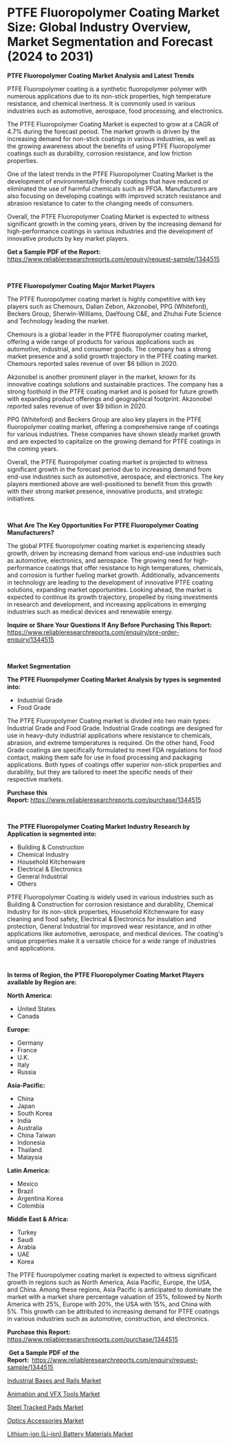 <p><h1>PTFE Fluoropolymer Coating Market Size: Global Industry Overview, Market Segmentation and Forecast (2024 to 2031)</h1></p><p><strong>PTFE Fluoropolymer Coating Market Analysis and Latest Trends</strong></p>
<p><p>PTFE Fluoropolymer coating is a synthetic fluoropolymer polymer with numerous applications due to its non-stick properties, high temperature resistance, and chemical inertness. It is commonly used in various industries such as automotive, aerospace, food processing, and electronics.</p><p>The PTFE Fluoropolymer Coating Market is expected to grow at a CAGR of 4.7% during the forecast period. The market growth is driven by the increasing demand for non-stick coatings in various industries, as well as the growing awareness about the benefits of using PTFE Fluoropolymer coatings such as durability, corrosion resistance, and low friction properties.</p><p>One of the latest trends in the PTFE Fluoropolymer Coating Market is the development of environmentally friendly coatings that have reduced or eliminated the use of harmful chemicals such as PFOA. Manufacturers are also focusing on developing coatings with improved scratch resistance and abrasion resistance to cater to the changing needs of consumers.</p><p>Overall, the PTFE Fluoropolymer Coating Market is expected to witness significant growth in the coming years, driven by the increasing demand for high-performance coatings in various industries and the development of innovative products by key market players.</p></p>
<p><strong>Get a Sample PDF of the Report:&nbsp;</strong> <a href="https://www.reliableresearchreports.com/enquiry/request-sample/1344515">https://www.reliableresearchreports.com/enquiry/request-sample/1344515</a></p>
<p>&nbsp;</p>
<p><strong>PTFE Fluoropolymer Coating Major Market Players</strong></p>
<p><p>The PTFE fluoropolymer coating market is highly competitive with key players such as Chemours, Dalian Zebon, Akzonobel, PPG (Whiteford), Beckers Group, Sherwin-Williams, DaeYoung C&E, and Zhuhai Fute Science and Technology leading the market. </p><p>Chemours is a global leader in the PTFE fluoropolymer coating market, offering a wide range of products for various applications such as automotive, industrial, and consumer goods. The company has a strong market presence and a solid growth trajectory in the PTFE coating market. Chemours reported sales revenue of over $6 billion in 2020.</p><p>Akzonobel is another prominent player in the market, known for its innovative coatings solutions and sustainable practices. The company has a strong foothold in the PTFE coating market and is poised for future growth with expanding product offerings and geographical footprint. Akzonobel reported sales revenue of over $9 billion in 2020.</p><p>PPG (Whiteford) and Beckers Group are also key players in the PTFE fluoropolymer coating market, offering a comprehensive range of coatings for various industries. These companies have shown steady market growth and are expected to capitalize on the growing demand for PTFE coatings in the coming years.</p><p>Overall, the PTFE fluoropolymer coating market is projected to witness significant growth in the forecast period due to increasing demand from end-use industries such as automotive, aerospace, and electronics. The key players mentioned above are well-positioned to benefit from this growth with their strong market presence, innovative products, and strategic initiatives.</p></p>
<p>&nbsp;</p>
<p><strong>What Are The Key Opportunities For PTFE Fluoropolymer Coating Manufacturers?</strong></p>
<p><p>The global PTFE fluoropolymer coating market is experiencing steady growth, driven by increasing demand from various end-use industries such as automotive, electronics, and aerospace. The growing need for high-performance coatings that offer resistance to high temperatures, chemicals, and corrosion is further fueling market growth. Additionally, advancements in technology are leading to the development of innovative PTFE coating solutions, expanding market opportunities. Looking ahead, the market is expected to continue its growth trajectory, propelled by rising investments in research and development, and increasing applications in emerging industries such as medical devices and renewable energy.</p></p>
<p><strong>Inquire or Share Your Questions If Any Before Purchasing This Report:</strong> <a href="https://www.reliableresearchreports.com/enquiry/pre-order-enquiry/1344515">https://www.reliableresearchreports.com/enquiry/pre-order-enquiry/1344515</a></p>
<p>&nbsp;</p>
<p><strong>Market Segmentation</strong></p>
<p><strong>The PTFE Fluoropolymer Coating Market Analysis by types is segmented into:</strong></p>
<p><ul><li>Industrial Grade</li><li>Food Grade</li></ul></p>
<p><p>The PTFE Fluoropolymer Coating market is divided into two main types: Industrial Grade and Food Grade. Industrial Grade coatings are designed for use in heavy-duty industrial applications where resistance to chemicals, abrasion, and extreme temperatures is required. On the other hand, Food Grade coatings are specifically formulated to meet FDA regulations for food contact, making them safe for use in food processing and packaging applications. Both types of coatings offer superior non-stick properties and durability, but they are tailored to meet the specific needs of their respective markets.</p></p>
<p><strong>Purchase this Report:&nbsp;</strong><a href="https://www.reliableresearchreports.com/purchase/1344515">https://www.reliableresearchreports.com/purchase/1344515</a></p>
<p>&nbsp;</p>
<p><strong>The PTFE Fluoropolymer Coating Market Industry Research by Application is segmented into:</strong></p>
<p><ul><li>Building & Construction</li><li>Chemical Industry</li><li>Household Kitchenware</li><li>Electrical & Electronics</li><li>General Industrial</li><li>Others</li></ul></p>
<p><p>PTFE Fluoropolymer Coating is widely used in various industries such as Building & Construction for corrosion resistance and durability, Chemical Industry for its non-stick properties, Household Kitchenware for easy cleaning and food safety, Electrical & Electronics for insulation and protection, General Industrial for improved wear resistance, and in other applications like automotive, aerospace, and medical devices. The coating's unique properties make it a versatile choice for a wide range of industries and applications.</p></p>
<p>&nbsp;</p>
<p><strong>In terms of Region, the PTFE Fluoropolymer Coating Market Players available by Region are:</strong></p>
<p>
    <p> <strong> North America: </strong>
        <ul>
            <li>United States</li>
            <li>Canada</li>
        </ul>
        </p> 
    <p> <strong> Europe: </strong>
        <ul>
            <li>Germany</li>
            <li>France</li>
            <li>U.K.</li>
            <li>Italy</li>
            <li>Russia</li>
        </ul>
        </p> 
    <p> <strong> Asia-Pacific: </strong>
        <ul>
            <li>China</li>
            <li>Japan</li>
            <li>South Korea</li>
            <li>India</li>
            <li>Australia</li>
            <li>China Taiwan</li>
            <li>Indonesia</li>
            <li>Thailand</li>
            <li>Malaysia</li>
        </ul>
        </p> 
    <p> <strong> Latin America: </strong>
        <ul>
            <li>Mexico</li>
            <li>Brazil</li>
            <li>Argentina Korea</li>
            <li>Colombia</li>
        </ul>
        </p> 
    <p> <strong> Middle East & Africa: </strong>
        <ul>
            <li>Turkey</li>
            <li>Saudi</li>
            <li>Arabia</li>
            <li>UAE</li>
            <li>Korea</li>
        </ul>
    </p>
    </p>
<p><p>The PTFE fluoropolymer coating market is expected to witness significant growth in regions such as North America, Asia Pacific, Europe, the USA, and China. Among these regions, Asia Pacific is anticipated to dominate the market with a market share percentage valuation of 35%, followed by North America with 25%, Europe with 20%, the USA with 15%, and China with 5%. This growth can be attributed to increasing demand for PTFE coatings in various industries such as automotive, construction, and electronics.</p></p>
<p><strong>Purchase this Report: </strong><a href="https://www.reliableresearchreports.com/purchase/1344515">https://www.reliableresearchreports.com/purchase/1344515</a></p>
<p>&nbsp;<strong>Get a Sample PDF of the Report:&nbsp;&nbsp;</strong><a href="https://www.reliableresearchreports.com/enquiry/request-sample/1344515">https://www.reliableresearchreports.com/enquiry/request-sample/1344515</a></p>
<p><strong></strong></p>
<p><p><a href="https://github.com/peachesmcdowel1/Market-Research-Report-List-1/blob/main/industrial-bases-and-rails-market.md">Industrial Bases and Rails Market</a></p><p><a href="https://github.com/edytherolanlouisejk1miz0wig/Market-Research-Report-List-1/blob/main/animation-and-vfx-tools-market.md">Animation and VFX Tools Market</a></p><p><a href="https://github.com/gulaimolin/Market-Research-Report-List-3/blob/main/steel-tracked-pads-market.md">Steel Tracked Pads Market</a></p><p><a href="https://github.com/RoccoManning/Market-Research-Report-List-3/blob/main/optics-accessories-market.md">Optics Accessories Market</a></p><p><a href="https://github.com/mauripalmi/Market-Research-Report-List-2/blob/main/lithium-ion-li-ion-battery-materials-market.md">Lithium-ion (Li-ion) Battery Materials Market</a></p></p>